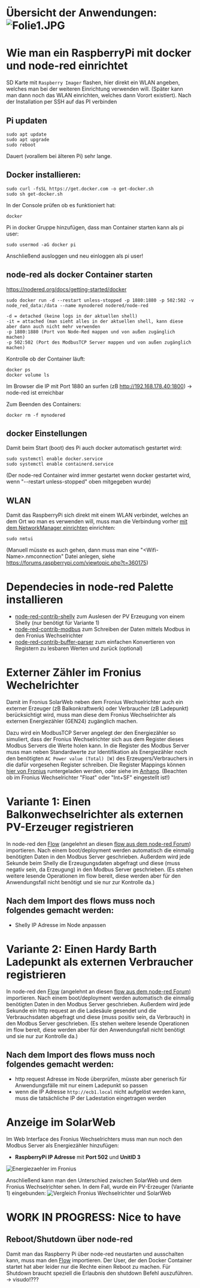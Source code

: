 # Übersicht der Anwendungen: ![Folie1.JPG](Folie1.JPG) 


# Wie man ein RaspberryPi mit docker und node-red einrichtet

SD Karte mit `Raspberry Imager` flashen, hier direkt ein WLAN angeben, welches man bei der weiteren Einrichtung verwenden will.
(Später kann man dann noch das WLAN einrichten, welches dann Vorort existiert).
Nach der Installation per SSH auf das PI verbinden

## Pi updaten
```
sudo apt update
sudo apt upgrade
sudo reboot
```
Dauert (vorallem bei älteren Pi) sehr lange.

## Docker installieren: 
```
sudo curl -fsSL https://get.docker.com -o get-docker.sh
sudo sh get-docker.sh
```

In der Console prüfen ob es funktioniert hat:
```
docker
```

Pi in docker Gruppe hinzufügen, dass man Container starten kann als pi user:
```
sudo usermod -aG docker pi
```
Anschließend ausloggen und neu einloggen als pi user!

## node-red als docker Container starten
https://nodered.org/docs/getting-started/docker
```
sudo docker run -d --restart unless-stopped -p 1880:1880 -p 502:502 -v node_red_data:/data --name mynodered nodered/node-red
```
```
-d = detached (keine logs in der aktuellen shell)
-it = attached (man sieht alles in der aktuellen shell, kann diese aber dann auch nicht mehr verwenden
-p 1880:1880 (Port von Node-Red mappen und von außen zugänglich machen)
-p 502:502 (Port des ModbusTCP Server mappen und von außen zugänglich machen)
```

Kontrolle ob der Container läuft:
```
docker ps
docker volume ls
```
Im Browser die IP mit Port 1880 an surfen (zB http://192.168.178.40:1800) -> node-red ist erreichbar

Zum Beenden des Containers:
```
docker rm -f mynodered
```

## docker Einstellungen
Damit beim Start (boot) des Pi auch docker automatisch gestartet wird:
```
sudo systemctl enable docker.service
sudo systemctl enable containerd.service
```
(Der node-red Container wird immer gestartet wenn docker gestartet wird, wenn "--restart unless-stopped" oben mitgegeben wurde)

## WLAN
Damit das RaspberryPi sich direkt mit einem WLAN verbindet, welches an dem Ort wo man es verwenden will, muss man die Verbindung vorher [mit dem NetworkManager einrichten](https://raspberrytips.com/raspberry-pi-wifi-setup/#set-up-your-wifi-on-raspberry-pi-os-lite) einrichten:
```
sudo nmtui
```
(Manuell müsste es auch gehen, dann muss man eine "\<Wifi-Name\>.nmconnection" Datei anlegen, siehe https://forums.raspberrypi.com/viewtopic.php?t=360175)

# Dependecies in node-red Palette installieren
- [node-red-contrib-shelly](https://flows.nodered.org/node/node-red-contrib-shelly) zum Auslesen der PV Erzeugung von einem Shelly (nur benötigt für Variante 1)
- [node-red-contrib-modbus](https://flows.nodered.org/node/node-red-contrib-modbus) zum Schreiben der Daten mittels Modbus in den Fronius Wechselrichter
- [node-red-contrib-buffer-parser](https://flows.nodered.org/node/node-red-contrib-buffer-parser) zum einfachen Konvertieren von Registern zu lesbaren Werten und zurück (optional)

# Externer Zähler im Fronius Wechelrichter
Damit im Fronius SolarWeb neben dem Fronius Wechselrichter auch ein externer Erzeuger (zB Balkonkraftwerk) oder Verbraucher (zB Ladepunkt) berücksichtigt wird, muss man diese dem Fronius Wechselrichter als externen Energiezähler (GEN24) zugänglich machen.

Dazu wird ein ModbusTCP Server angelegt der den Energiezähler so simuliert, dass der Fronius Wechselrichter sich aus dem Register dieses Modbus Servers die Werte holen kann.
In die Register des Modbus Server muss man neben Standardwerte zur Identifikation als Energiezähler noch den benötigten `AC Power value (Total) [W]` des Erzeugers/Verbrauchers in die dafür vorgesehen Register schreiben.
Die Register Mappings können [hier von Fronius](https://www.fronius.com/QR-link/0006) runtergeladen werden, oder siehe im [Anhang](Meter_Register_Map_Float_v1.0.xlsx).
(Beachten ob im Fronius Wechselrichter "Float" oder "Int+SF" eingestellt ist!)

# Variante 1: Einen Balkonwechselrichter als externen PV-Erzeuger registrieren
In node-red den [Flow](shelly_pv_erzeuger_flow.json) (angelehnt an diesen [flow aus dem node-red Forum](https://discourse.nodered.org/t/simulate-a-modbus-tcp-server-and-feed-registers/78763)) importieren.
Nach einem boot/deployment werden automatisch die einmalig benötigten Daten in den Modbus Server geschrieben.
Außerdem wird jede Sekunde beim Shelly die Erzeugungsdaten abgefragt und diese (muss negativ sein, da Erzeugung) in den Modbus Server geschrieben.
(Es stehen weitere lesende Operationen im flow bereit, diese werden aber für den Anwendungsfall nicht benötigt und sie nur zur Kontrolle da.)

## Nach dem Import des flows muss noch folgendes gemacht werden:
- Shelly IP Adresse im Node anpassen

# Variante 2: Einen Hardy Barth Ladepunkt als externen Verbraucher registrieren
In node-red den [Flow](hardy_barth_verbraucher_flow.json) (angelehnt an diesen [flow aus dem node-red Forum](https://discourse.nodered.org/t/simulate-a-modbus-tcp-server-and-feed-registers/78763)) importieren.
Nach einem boot/deployment werden automatisch die einmalig benötigten Daten in den Modbus Server geschrieben.
Außerdem wird jede Sekunde ein http request an die Ladesäule gesendet und die Verbrauchsdaten abgefragt und diese (muss positiv sein, da Verbrauch) in den Modbus Server geschrieben.
(Es stehen weitere lesende Operationen im flow bereit, diese werden aber für den Anwendungsfall nicht benötigt und sie nur zur Kontrolle da.)

## Nach dem Import des flows muss noch folgendes gemacht werden:
- http request Adresse im Node überprüfen, müsste aber generisch für Anwendungsfälle mit nur einem Ladepunkt so passen
- wenn die IP Adresse `http://ecb1.local` nicht aufgelöst werden kann, muss die tatsächliche IP der Ladestation eingetragen werden

# Anzeige im SolarWeb
Im Web Interface des Fronius Wechselrichters muss man nun noch den Modbus Server als Energiezähler hinzufügen:
- **RaspberryPi IP Adresse** mit **Port 502** und **UnitID 3**
  
![Energiezaehler im Fronius](Energiezaehler.jpg)

Anschließend kann man den Unterschied zwischen SolarWeb und dem Fronius Wechselrichter sehen.
In dem Fall, wurde ein PV-Erzeuger (Variante 1) eingebunden:
![Vergleich Fronius Wechselrichter und SolarWeb](Vergleich.jpg)

# WORK IN PROGRESS: Nice to have
## Reboot/Shutdown über node-red
Damit man das Raspberry Pi über node-red neustarten und ausschalten kann, muss man den [Flow](shutdown_reboot_flow.json) importieren.
Der User, der den Docker Container startet hat aber leider nur die Rechte einen Reboot zu machen. 
Für Shutdown braucht speziell die Erlaubnis den shutdown Befehl auszuführen.
-> visudo!???
